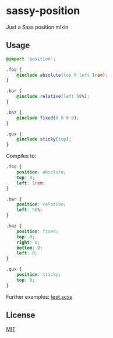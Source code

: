 # sassy-position

Just a Sass position mixin

## Usage

```scss
@import 'position';

.foo {
	@include absolute(top 0 left 1rem);
}

.bar {
	@include relative(left 50%);
}

.baz {
	@include fixed(0 0 0 0);
}

.qux {
	@include sticky(top);
}
```

Compiles to:

```css
.foo {
	position: absolute;
	top: 0;
	left: 1rem;
}

.bar {
	position: relative;
	left: 50%;
}

.baz {
	position: fixed;
	top: 0;
	right: 0;
	bottom: 0;
	left: 0;
}

.qux {
	position: sticky;
	top: 0;
}
```

Further examples:
[test.scss](./test/test.scss)

## License

[MIT](./LICENSE)
